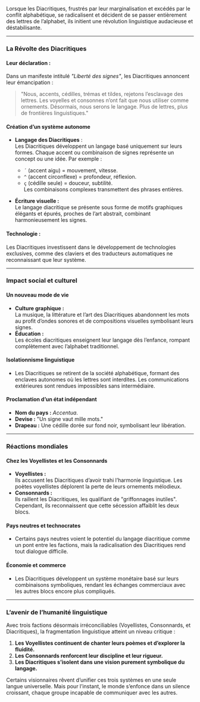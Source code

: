 Lorsque les Diacritiques, frustrés par leur marginalisation et excédés par le conflit alphabétique, se radicalisent et décident de se passer entièrement des lettres de l’alphabet, ils initient une révolution linguistique audacieuse et déstabilisante.

---

### **La Révolte des Diacritiques**
#### **Leur déclaration :**
Dans un manifeste intitulé *"Liberté des signes"*, les Diacritiques annoncent leur émancipation :
> "Nous, accents, cédilles, trémas et tildes, rejetons l’esclavage des lettres. Les voyelles et consonnes n’ont fait que nous utiliser comme ornements. Désormais, nous serons le langage. Plus de lettres, plus de frontières linguistiques."

#### **Création d’un système autonome**
- **Langage des Diacritiques** :  
  Les Diacritiques développent un langage basé uniquement sur leurs formes. Chaque accent ou combinaison de signes représente un concept ou une idée. Par exemple :  
    - `´` (accent aigu) = mouvement, vitesse.  
    - `^` (accent circonflexe) = profondeur, réflexion.  
    - `ç` (cédille seule) = douceur, subtilité.  
  Les combinaisons complexes transmettent des phrases entières.

- **Écriture visuelle :**  
  Le langage diacritique se présente sous forme de motifs graphiques élégants et épurés, proches de l’art abstrait, combinant harmonieusement les signes.

#### **Technologie :**  
  Les Diacritiques investissent dans le développement de technologies exclusives, comme des claviers et des traducteurs automatiques ne reconnaissant que leur système.

---

### **Impact social et culturel**
#### **Un nouveau mode de vie**
- **Culture graphique :**  
  La musique, la littérature et l’art des Diacritiques abandonnent les mots au profit d’ondes sonores et de compositions visuelles symbolisant leurs signes.
- **Éducation :**  
  Les écoles diacritiques enseignent leur langage dès l’enfance, rompant complètement avec l’alphabet traditionnel.

#### **Isolationnisme linguistique**
- Les Diacritiques se retirent de la société alphabétique, formant des enclaves autonomes où les lettres sont interdites. Les communications extérieures sont rendues impossibles sans intermédiaire.

#### **Proclamation d’un état indépendant**
- **Nom du pays :** *Accentua*.  
- **Devise :** "Un signe vaut mille mots."  
- **Drapeau :** Une cédille dorée sur fond noir, symbolisant leur libération.

---

### **Réactions mondiales**
#### **Chez les Voyellistes et les Consonnards**
- **Voyellistes :**  
  Ils accusent les Diacritiques d’avoir trahi l’harmonie linguistique. Les poètes voyellistes déplorent la perte de leurs ornements mélodieux.
- **Consonnards :**  
  Ils raillent les Diacritiques, les qualifiant de "griffonnages inutiles". Cependant, ils reconnaissent que cette sécession affaiblit les deux blocs.

#### **Pays neutres et technocrates**
- Certains pays neutres voient le potentiel du langage diacritique comme un pont entre les factions, mais la radicalisation des Diacritiques rend tout dialogue difficile.

#### **Économie et commerce**
- Les Diacritiques développent un système monétaire basé sur leurs combinaisons symboliques, rendant les échanges commerciaux avec les autres blocs encore plus compliqués.

---

### **L’avenir de l’humanité linguistique**
Avec trois factions désormais irréconciliables (Voyellistes, Consonnards, et Diacritiques), la fragmentation linguistique atteint un niveau critique :
1. **Les Voyellistes continuent de chanter leurs poèmes et d’explorer la fluidité.**  
2. **Les Consonnards renforcent leur discipline et leur rigueur.**  
3. **Les Diacritiques s’isolent dans une vision purement symbolique du langage.**

Certains visionnaires rêvent d’unifier ces trois systèmes en une seule langue universelle. Mais pour l’instant, le monde s’enfonce dans un silence croissant, chaque groupe incapable de communiquer avec les autres.